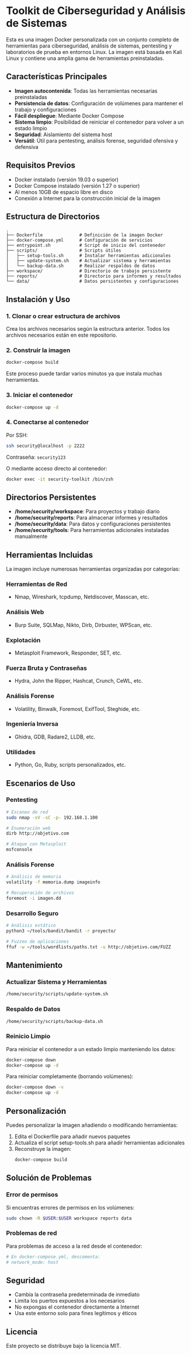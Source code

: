# Toolkit de Ciberseguridad y Análisis de Sistemas

Esta es una imagen Docker personalizada con un conjunto completo de herramientas para ciberseguridad, análisis de sistemas, pentesting y laboratorios de prueba en entornos Linux. La imagen está basada en Kali Linux y contiene una amplia gama de herramientas preinstaladas.

## Características Principales

- **Imagen autocontenida**: Todas las herramientas necesarias preinstaladas
- **Persistencia de datos**: Configuración de volúmenes para mantener el trabajo y configuraciones
- **Fácil despliegue**: Mediante Docker Compose
- **Sistema limpio**: Posibilidad de reiniciar el contenedor para volver a un estado limpio
- **Seguridad**: Aislamiento del sistema host
- **Versátil**: Útil para pentesting, análisis forense, seguridad ofensiva y defensiva

## Requisitos Previos

- Docker instalado (versión 19.03 o superior)
- Docker Compose instalado (versión 1.27 o superior)
- Al menos 10GB de espacio libre en disco
- Conexión a Internet para la construcción inicial de la imagen

## Estructura de Directorios

```
.
├── Dockerfile              # Definición de la imagen Docker
├── docker-compose.yml      # Configuración de servicios
├── entrypoint.sh           # Script de inicio del contenedor
├── scripts/                # Scripts útiles
│   ├── setup-tools.sh      # Instalar herramientas adicionales
│   ├── update-system.sh    # Actualizar sistema y herramientas
│   └── backup-data.sh      # Realizar respaldos de datos
├── workspace/              # Directorio de trabajo persistente
├── reports/                # Directorio para informes y resultados
└── data/                   # Datos persistentes y configuraciones
```

## Instalación y Uso

### 1. Clonar o crear estructura de archivos

Crea los archivos necesarios según la estructura anterior. Todos los archivos necesarios están en este repositorio.

### 2. Construir la imagen

```bash
docker-compose build
```

Este proceso puede tardar varios minutos ya que instala muchas herramientas.

### 3. Iniciar el contenedor

```bash
docker-compose up -d
```

### 4. Conectarse al contenedor

Por SSH:
```bash
ssh security@localhost -p 2222
```
Contraseña: `security123`

O mediante acceso directo al contenedor:
```bash
docker exec -it security-toolkit /bin/zsh
```

## Directorios Persistentes

- **/home/security/workspace**: Para proyectos y trabajo diario
- **/home/security/reports**: Para almacenar informes y resultados
- **/home/security/data**: Para datos y configuraciones persistentes
- **/home/security/tools**: Para herramientas adicionales instaladas manualmente

## Herramientas Incluidas

La imagen incluye numerosas herramientas organizadas por categorías:

### Herramientas de Red
- Nmap, Wireshark, tcpdump, Netdiscover, Masscan, etc.

### Análisis Web
- Burp Suite, SQLMap, Nikto, Dirb, Dirbuster, WPScan, etc.

### Explotación
- Metasploit Framework, Responder, SET, etc.

### Fuerza Bruta y Contraseñas
- Hydra, John the Ripper, Hashcat, Crunch, CeWL, etc.

### Análisis Forense
- Volatility, Binwalk, Foremost, ExifTool, Steghide, etc.

### Ingeniería Inversa
- Ghidra, GDB, Radare2, LLDB, etc.

### Utilidades
- Python, Go, Ruby, scripts personalizados, etc.

## Escenarios de Uso

### Pentesting
```bash
# Escaneo de red
sudo nmap -sV -sC -p- 192.168.1.100

# Enumeración web
dirb http://objetivo.com

# Ataque con Metasploit
msfconsole
```

### Análisis Forense
```bash
# Análisis de memoria
volatility -f memoria.dump imageinfo

# Recuperación de archivos
foremost -i imagen.dd
```

### Desarrollo Seguro
```bash
# Análisis estático
python3 ~/tools/bandit/bandit -r proyecto/

# Fuzzeo de aplicaciones
ffuf -w ~/tools/wordlists/paths.txt -u http://objetivo.com/FUZZ
```

## Mantenimiento

### Actualizar Sistema y Herramientas
```bash
/home/security/scripts/update-system.sh
```

### Respaldo de Datos
```bash
/home/security/scripts/backup-data.sh
```

### Reinicio Limpio
Para reiniciar el contenedor a un estado limpio manteniendo los datos:
```bash
docker-compose down
docker-compose up -d
```

Para reiniciar completamente (borrando volúmenes):
```bash
docker-compose down -v
docker-compose up -d
```

## Personalización

Puedes personalizar la imagen añadiendo o modificando herramientas:

1. Edita el Dockerfile para añadir nuevos paquetes
2. Actualiza el script setup-tools.sh para añadir herramientas adicionales
3. Reconstruye la imagen:
   ```bash
   docker-compose build
   ```

## Solución de Problemas

### Error de permisos
Si encuentras errores de permisos en los volúmenes:
```bash
sudo chown -R $USER:$USER workspace reports data
```

### Problemas de red
Para problemas de acceso a la red desde el contenedor:
```bash
# En docker-compose.yml, descomenta:
# network_mode: host
```

## Seguridad

- Cambia la contraseña predeterminada de inmediato
- Limita los puertos expuestos a los necesarios
- No expongas el contenedor directamente a Internet
- Usa este entorno solo para fines legítimos y éticos

## Licencia

Este proyecto se distribuye bajo la licencia MIT.
